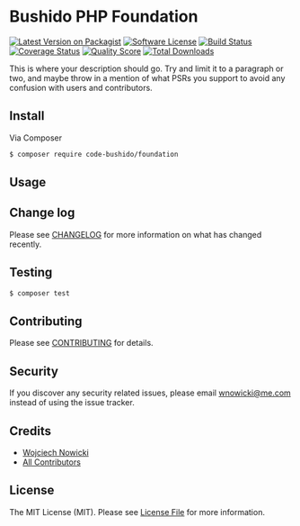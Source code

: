 # Bushido PHP Foundation

[![Latest Version on Packagist][ico-version]][link-packagist]
[![Software License][ico-license]](LICENSE.md)
[![Build Status][ico-travis]][link-travis]
[![Coverage Status][ico-scrutinizer]][link-scrutinizer]
[![Quality Score][ico-code-quality]][link-code-quality]
[![Total Downloads][ico-downloads]][link-downloads]

This is where your description should go. Try and limit it to a paragraph or two, and maybe throw in a mention of what
PSRs you support to avoid any confusion with users and contributors.

## Install
Via Composer
``` bash
$ composer require code-bushido/foundation
```

## Usage

## Change log
Please see [CHANGELOG](CHANGELOG.md) for more information on what has changed recently.

## Testing

``` bash
$ composer test
```

## Contributing
Please see [CONTRIBUTING](CONTRIBUTING.md) for details.

## Security
If you discover any security related issues, please email wnowicki@me.com instead of using the issue tracker.

## Credits
- [Wojciech Nowicki][link-author]
- [All Contributors][link-contributors]

## License
The MIT License (MIT). Please see [License File](LICENSE.md) for more information.

[ico-version]: https://img.shields.io/packagist/v/code-bushido/foundation.svg?style=flat-square
[ico-license]: https://img.shields.io/badge/license-MIT-brightgreen.svg?style=flat-square
[ico-travis]: https://img.shields.io/travis/code-bushido/foundation/master.svg?style=flat-square
[ico-scrutinizer]: https://img.shields.io/scrutinizer/coverage/g/code-bushido/foundation.svg?style=flat-square
[ico-code-quality]: https://img.shields.io/scrutinizer/g/code-bushido/foundation.svg?style=flat-square
[ico-downloads]: https://img.shields.io/packagist/dt/code-bushido/foundation.svg?style=flat-square

[link-packagist]: https://packagist.org/packages/code-bushido/foundation
[link-travis]: https://travis-ci.org/code-bushido/foundation
[link-scrutinizer]: https://scrutinizer-ci.com/g/code-bushido/foundation/code-structure
[link-code-quality]: https://scrutinizer-ci.com/g/code-bushido/foundation
[link-downloads]: https://packagist.org/packages/code-bushido/foundation
[link-author]: https://github.com/wnowicki
[link-contributors]: ../../contributors
